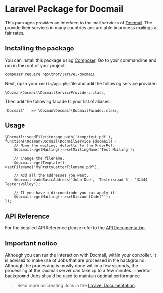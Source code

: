 # Laravel Package for Docmail
This packages provides an interface to the mail services of [Docmail](https://www.cfhdocmail.com/). The provide their services in many countries and are able to process mailings at fair rates.

## Installing the package

You can install this package using [Composer](https://www.getcomposer.org/). Go to your commandline and run in the root of your project:

```
composer require hpolthof/laravel-docmail
```

Next, open your ```config/app.php``` file and add the following service provider:

```
\Oozman\Docmail\DocmailServiceProvider::class,
``` 

Then add the following facade to your list of aliases:

```
'Docmail'   => \Oozman\Docmail\DocmailFacade::class,
```

## Usage

```
\Docmail::sendFile(storage_path('temp/test.pdf'), function(\Oozman\Docmail\DocmailService $docmail) {
    // Name the mailing, defaults to the OrderRef.
    $docmail->getMailing()->setMailingName('Test Mailing');
    
    // Change the filename.
    $docmail->getTemplate()->setFileName('MyPrettyLetterFilename.pdf');
    
    // Add all the addresses you want.
    $docmail->addBasicAddress('John Doe', 'Testersroad 3', '32444 Testersvalley');

    // If you have a discountcode you can apply it.
    $docmail->getMailing()->setDiscountCode('');
});
```

## API Reference

For the detailed API Reference please refer to the [API Documentation](http://hpolthof.github.io/laravel-docmail/docs/namespaces/Hpolthof.Docmail.html).

## Important notice

Although you can run the interaction with Docmail, within your controller. It is advised to make use of Jobs that are
processed in the background. Although the processing is mostly done within a few seconds, the processing at the Docmail
server can take up to a few minutes. Therefor background Jobs should be used to maintain optimal performance.

> Read more on creating Jobs in the [Laravel Documentation](http://laravel.com/docs/5.1/queues#writing-job-classes).
